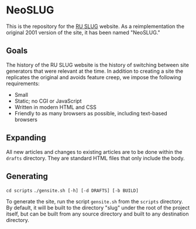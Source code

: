# NeoSLUG
This is the repository for the [RU SLUG](https://slug.sinepost.us)
website. As a reimplementation the original 2001 version of the site,
it has been named "NeoSLUG."

## Goals
The history of the RU SLUG website is the history of switching between
site generators that were relevant at the time. In addition to
creating a site the replicates the original and avoids feature creep,
we impose the following requirements:
- Small
- Static; no CGI or JavaScript
- Written in modern HTML and CSS
- Friendly to as many browsers as possible, including text-based browsers

## Expanding
All new articles and changes to existing articles are to be done
within the `drafts` directory. They are standard HTML files that only
include the body.

## Generating
`cd scripts`
`./gensite.sh [-h] [-d DRAFTS] [-b BUILD]`

To generate the site, run the script `gensite.sh` from the `scripts`
directory. By default, it will be built to the directory "slug" under
the root of the project itself, but can be built from any source
directory and built to any destination directory.

